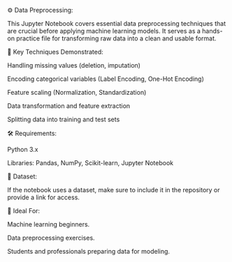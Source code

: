 ⚙️ Data Preprocessing:

This Jupyter Notebook covers essential data preprocessing techniques that are crucial before applying machine learning models. It serves as a hands-on practice file for transforming raw data into a clean and usable format.

🔧 Key Techniques Demonstrated:

Handling missing values (deletion, imputation)

Encoding categorical variables (Label Encoding, One-Hot Encoding)

Feature scaling (Normalization, Standardization)

Data transformation and feature extraction

Splitting data into training and test sets

🛠 Requirements:

Python 3.x

Libraries: Pandas, NumPy, Scikit-learn, Jupyter Notebook

📁 Dataset:

If the notebook uses a dataset, make sure to include it in the repository or provide a link for access.

🎯 Ideal For:

Machine learning beginners.

Data preprocessing exercises.

Students and professionals preparing data for modeling.
